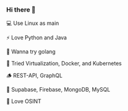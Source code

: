 ### Hi there 👋

<!--
**zer0kn0wledge/zer0kn0wledge** is a ✨ _special_ ✨ repository because its `README.md` (this file) appears on your GitHub profile.

Here are some ideas to get you started:

- 🔭 I’m currently working on ...
- 🌱 I’m currently learning ...
- 👯 I’m looking to collaborate on ...
- 🤔 I’m looking for help with ...
- 💬 Ask me about ...
- 📫 How to reach me: ...
- 😄 Pronouns: ...
- ⚡ Fun fact: ...
-->

💻 Use Linux as main

⚡ Love Python and Java

🌱 Wanna try golang

🫙 Tried Virtualization, Docker, and Kubernetes

🪵 REST-API, GraphQL

🧠 Supabase, Firebase, MongoDB, MySQL

🤔 Love OSINT
